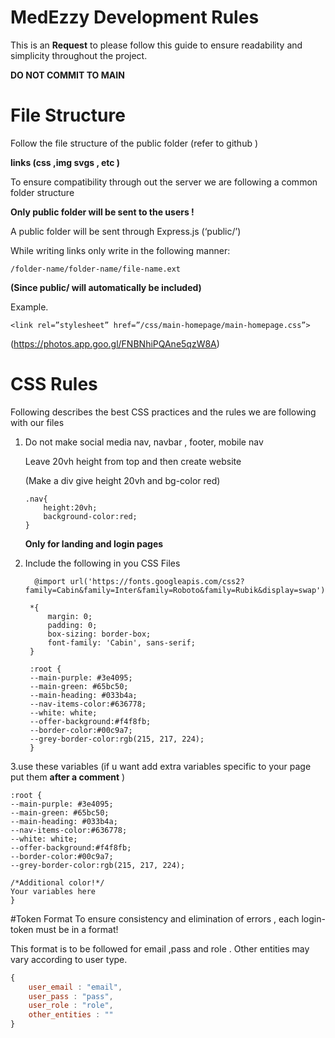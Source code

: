 # MedEzzy Development Rules
This is an **Request** to please follow this guide to ensure readability and simplicity throughout the project. 

**DO NOT COMMIT TO MAIN** 
# File Structure

Follow the file structure of the public folder (refer to github )

**links (css ,img svgs , etc )**

To ensure compatibility through out the server we are following a common folder structure

**Only public folder will be sent to the users !**

A public folder will be sent through Express.js  (‘public/’)

While writing links only write in the following manner:

	/folder-name/folder-name/file-name.ext

**(Since public/ will automatically be included)**

Example.

    <link rel=”stylesheet” href=”/css/main-homepage/main-homepage.css”>
 (https://photos.app.goo.gl/FNBNhiPQAne5qzW8A)
  

# CSS Rules

Following describes the best CSS practices and the rules we are following with our files

 1. Do not make social media nav, navbar , footer, mobile nav
	
	Leave 20vh height from top and then create website

	(Make a div give height 20vh and bg-color red)
	

	    .nav{
		    height:20vh;
		    background-color:red;
	    }

	**Only for landing and login pages**
2. Include the following in you CSS Files
	

		 @import url('https://fonts.googleapis.com/css2?family=Cabin&family=Inter&family=Roboto&family=Rubik&display=swap');

		*{
			margin: 0;
			padding: 0;
			box-sizing: border-box;
			font-family: 'Cabin', sans-serif;
		}

		:root {
		--main-purple: #3e4095;
		--main-green: #65bc50;
		--main-heading: #033b4a;
		--nav-items-color:#636778;
		--white: white;
		--offer-background:#f4f8fb;
		--border-color:#00c9a7;
		--grey-border-color:rgb(215, 217, 224);
		}
3.use these variables (if u want add extra variables specific to your page put them **after a 	comment** )

    :root {
	--main-purple: #3e4095;
	--main-green: #65bc50;
	--main-heading: #033b4a;
	--nav-items-color:#636778;
	--white: white;
	--offer-background:#f4f8fb;
	--border-color:#00c9a7;
	--grey-border-color:rgb(215, 217, 224);
		
	/*Additional color!*/
	Your variables here
	}

#Token Format
To ensure consistency and elimination of errors , each login-token must be in a format!

This format is to be followed for email ,pass and role . Other entities may vary according to user type.
```javascript
{
	user_email : "email",
	user_pass : "pass",
	user_role : "role",
	other_entities : ""
}
```